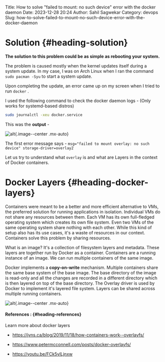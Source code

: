 Title: How to solve "failed to mount: no such device" error with the docker daemon
Date: 2023-12-28 20:24
Author: Sahil Sagwekar
Category: devops
Slug: how-to-solve-failed-to-mount-no-such-device-error-with-the-docker-daemon

Solution {#heading-solution}
========

**The solution to this problem could be as simple as rebooting your system.**

The problem is caused mostly when the kernel updates itself during a system update. In my case, I was on Arch Linux when I ran the command `sudo pacman -Syu` to start a system update.

Upon completing the update, an error came up on my screen when I tried to run `docker` .

I used the following command to check the docker daemon logs - (Only works for systemd-based distros)
```bash
sudo journalctl -xeu docker.service
```
This was the **output** -

![alt](https://cdn.hashnode.com/res/hashnode/image/upload/v1703598770959/abade4a3-c9dc-419d-b89b-b2289e59949c.png){.image--center .mx-auto}

The first error message says - `msg="failed to mount overlay: no such device" storage-driver=overlay2`

Let us try to understand what `overlay` is and what are Layers in the context of Docker containers.

Docker Layers {#heading-docker-layers}
=============

Containers were meant to be a better and more efficient alternative to VMs, the preferred solution for running applications in isolation. Individual VMs do not share any resources between them. Each VM has its own full-fledged operating system which creates its own file system. Even two VMs of the same operating system share nothing with each other. While this kind of setup also has its use cases, it's a waste of resources in our context. Containers solve this problem by sharing resources.

What is an image? It's a collection of filesystem layers and metadata. These layers are together run by Docker as a container. Containers are a running instance of an image. We can run multiple containers of the same image.

Docker implements a **copy-on-write** mechanism. Multiple containers share the same base system of the base image. The base directory of the image is read-only and all the changes are recorded in a different directory which is then layered on top of the base directory. The Overlay driver is used by Docker to implement it's layered file system. Layers can be shared across multiple running containers.

![alt](https://cdn.hashnode.com/res/hashnode/image/upload/v1703792704561/f1a4cdf8-1f5d-4fba-a2e0-26403830724f.png){.image--center .mx-auto}

#### References : {#heading-references}

Learn more about docker layers

-   <https://jvns.ca/blog/2019/11/18/how-containers-work--overlayfs/>

-   <https://www.petermcconnell.com/posts/docker-overlayfs/>

-   <https://youtu.be/FCk5ylLjnxw>
